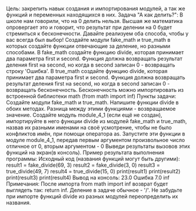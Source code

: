 Цель: закрепить навык создания и импортирования модулей, а так же функций и переменных находящихся в них.
Задача "А как делить?":
В школе нам говорили, что на 0 делить нельзя. Высшая же математика опровергает это и говорит, что результат при делении на 0 будет стремиться к бесконечности.
Давайте реализуем оба способа, чтобы у вас всегда был выбор!
Создайте модули fake_math и true_math в которых создайте функции отвечающие за деление, но разными способами.
В fake_math создайте функцию divide, которая принимает два параметра first и second. Функция должна возвращать результат деления first на second, но когда в second записан 0 - возвращать строку 'Ошибка'.
В true_math создайте функцию divide, которая принимает два параметра first и second. Функция должна возвращать результат деления first на second, но когда в second записан 0 - возвращать бесконечность.
Бесконечность можно импортировать из встроенной библиотеки math (from math import inf)
Пункты задачи:
Создайте модули fake_math и true_math.
Напишите функции divide в обоих методах. Разница между этими функциями - возвращаемое значение.
Создайте модуль module_4_1 (если ещё не создан), импортируйте в него функции divide из модулей fake_math и true_math, назвав их разными именами на своё усмотрение, чтобы не было конфликтов имён, при помощи оператора as.
Запустите эти функции в модуле module_4_1, передав первым аргументом произвольное число отличное от 0, вторым аргументом - 0
Выведи результаты вызовов этих функций на экран(в консоль).
Пример результата выполнения программы:
Исходный код (названия функций могут быть другими):
result1 = fake_divide(69, 3)
result2 = fake_divide(3, 0)
result3 = true_divide(49, 7)
result4 = true_divide(15, 0)
print(result1)
print(result2)
print(result3)
print(result4)
Вывод на консоль:
23.0
Ошибка
7.0
inf
Примечания:
После импорта from math import inf возврат будет выглядеть так: return inf.
Деление в задаче обычное - '/'.
Не забудьте при импорте функций divide из разных модулей переопределить их названия.
